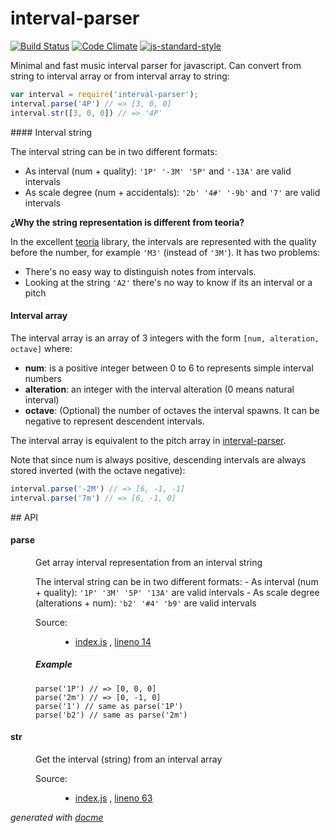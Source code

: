 # interval-parser

[![Build Status](https://travis-ci.org/danigb/interval-parser.svg?branch=master)](https://travis-ci.org/danigb/interval-parser)
[![Code Climate](https://codeclimate.com/github/danigb/interval-parser/badges/gpa.svg)](https://codeclimate.com/github/danigb/interval-parser)
[![js-standard-style](https://img.shields.io/badge/code%20style-standard-brightgreen.svg?style=flat)](https://github.com/feross/standard)

Minimal and fast music interval parser for javascript. Can convert from string to interval array or from interval array to string:

```js
var interval = require('interval-parser');
interval.parse('4P') // => [3, 0, 0]
interval.str([3, 0, 0]) // => '4P'
```

#### Interval string

The interval string can be in two different formats:

- As interval (num + quality): `'1P' '-3M' '5P'` and `'-13A'` are valid intervals
- As scale degree (num + accidentals): `'2b' '4#' '-9b'` and `'7'` are valid intervals

__¿Why the string representation is different from teoria?__

In the excellent [teoria](https://github.com/saebekassebil/teoria/) library, the intervals are represented with the quality before the number, for example `'M3'` (instead of `'3M'`). It has two problems:

- There's no easy way to distinguish notes from intervals.
- Looking at the string `'A2'` there's no way to know if its an interval or a pitch

#### Interval array

The interval array is an array of 3 integers with the form `[num, alteration, octave]` where:

- __num__: is a positive integer between 0 to 6 to represents simple interval numbers
- __alteration__: an integer with the interval alteration (0 means natural interval)
- __octave__: (Optional) the number of octaves the interval spawns. It can be negative to represent descendent intervals.

The interval array is equivalent to the pitch array in [interval-parser](https://github.com/danigb/interval-parser).

Note that since num is always positive, descending intervals are always stored inverted (with the octave negative):

```js
interval.parse('-2M') // => [6, -1, -1]
interval.parse('7m') // => [6, -1, 0]
```

## API

<!-- START docme generated API please keep comment here to allow auto update -->
<!-- DON'T EDIT THIS SECTION, INSTEAD RE-RUN docme TO UPDATE -->

<div>
<div class="jsdoc-githubify">
<section>
<article>
<div class="container-overview">
<dl class="details">
</dl>
</div>
<dl>
<dt>
<h4 class="name" id="parse"><span class="type-signature"></span>parse<span class="type-signature"></span></h4>
</dt>
<dd>
<div class="description">
<p>Get array interval representation from an interval string</p>
<p>The interval string can be in two different formats:
- As interval (num + quality): <code>'1P' '3M' '5P' '13A'</code> are valid intervals
- As scale degree (alterations + num): <code>'b2' '#4' 'b9'</code> are valid intervals</p>
</div>
<dl class="details">
<dt class="tag-source">Source:</dt>
<dd class="tag-source"><ul class="dummy">
<li>
<a href="https://github.com/danigb/interval-parser/blob/master/index.js">index.js</a>
<span>, </span>
<a href="https://github.com/danigb/interval-parser/blob/master/index.js#L14">lineno 14</a>
</li>
</ul></dd>
</dl>
<h5>Example</h5>
<pre class="prettyprint"><code>parse('1P') // => [0, 0, 0]
parse('2m') // => [0, -1, 0]
parse('1') // same as parse('1P')
parse('b2') // same as parse('2m')</code></pre>
</dd>
<dt>
<h4 class="name" id="str"><span class="type-signature"></span>str<span class="type-signature"></span></h4>
</dt>
<dd>
<div class="description">
<p>Get the interval (string) from an interval array</p>
</div>
<dl class="details">
<dt class="tag-source">Source:</dt>
<dd class="tag-source"><ul class="dummy">
<li>
<a href="https://github.com/danigb/interval-parser/blob/master/index.js">index.js</a>
<span>, </span>
<a href="https://github.com/danigb/interval-parser/blob/master/index.js#L63">lineno 63</a>
</li>
</ul></dd>
</dl>
</dd>
</dl>
</article>
</section>
</div>

*generated with [docme](https://github.com/thlorenz/docme)*
</div>
<!-- END docme generated API please keep comment here to allow auto update -->
